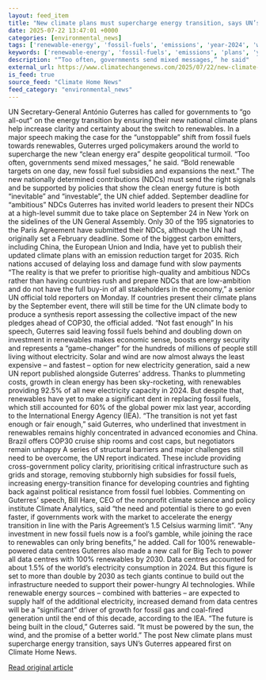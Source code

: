 ```yaml
---
layout: feed_item
title: "New climate plans must supercharge energy transition, says UN’s Guterres"
date: 2025-07-22 13:47:01 +0000
categories: [environmental_news]
tags: ['renewable-energy', 'fossil-fuels', 'emissions', 'year-2024', 'wind-power', 'paris-agreement', 'climate-policy', 'clean-energy', 'economic-impacts', 'climate-costs']
keywords: ['renewable-energy', 'fossil-fuels', 'emissions', 'plans', 'year-2024', 'wind-power', 'climate', 'must']
description: "“Too often, governments send mixed messages,” he said"
external_url: https://www.climatechangenews.com/2025/07/22/new-climate-plans-must-supercharge-energy-transition-says-uns-guterres/
is_feed: true
source_feed: "Climate Home News"
feed_category: "environmental_news"
---
```


UN Secretary-General António Guterres has called for governments to “go all-out” on the energy transition by ensuring their new national climate plans help increase clarity and certainty about the switch to renewables. In a major speech making the case for the “unstoppable” shift from fossil fuels towards renewables, Guterres urged policymakers around the world to supercharge the new “clean energy era” despite geopolitical turmoil. “Too often, governments send mixed messages,” he said. “Bold renewable targets on one day, new fossil fuel subsidies and expansions the next.&#8221; The new nationally determined contributions (NDCs) must send the right signals and be supported by policies that show the clean energy future is both “inevitable” and “investable”, the UN chief added. September deadline for &#8220;ambitious&#8221; NDCs Guterres has invited world leaders to present their NDCs at a high-level summit due to take place on September 24 in New York on the sidelines of the UN General Assembly. Only 30 of the 195 signatories to the Paris Agreement have submitted their NDCs, although the UN had originally set a February deadline. Some of the biggest carbon emitters, including China, the European Union and India, have yet to publish their updated climate plans with an emission reduction target for 2035. Rich nations accused of delaying loss and damage fund with slow payments “The reality is that we prefer to prioritise high-quality and ambitious NDCs rather than having countries rush and prepare NDCs that are low-ambition and do not have the full buy-in of all stakeholders in the economy,” a senior UN official told reporters on Monday. If countries present their climate plans by the September event, there will still be time for the UN climate body to produce a synthesis report assessing the collective impact of the new pledges ahead of COP30, the official added. &#8220;Not fast enough&#8221; In his speech, Guterres said leaving fossil fuels behind and doubling down on investment in renewables makes economic sense, boosts energy security and represents a “game-changer” for the hundreds of millions of people still living without electricity. Solar and wind are now almost always the least expensive &#8211; and fastest &#8211; option for new electricity generation, said a new UN report published alongside Guterres&#8217; address. Thanks to plummeting costs, growth in clean energy has been sky-rocketing, with renewables providing 92.5% of all new electricity capacity in 2024. But despite that, renewables have yet to make a significant dent in replacing fossil fuels, which still accounted for 60% of the global power mix last year, according to the International Energy Agency (IEA). “The transition is not yet fast enough or fair enough,” said Guterres, who underlined that investment in renewables remains highly concentrated in advanced economies and China. Brazil offers COP30 cruise ship rooms and cost caps, but negotiators remain unhappy A series of structural barriers and major challenges still need to be overcome, the UN report indicated. These include providing cross-government policy clarity, prioritising critical infrastructure such as grids and storage, removing stubbornly high subsidies for fossil fuels, increasing energy-transition finance for developing countries and fighting back against political resistance from fossil fuel lobbies. Commenting on Guterres&#8217; speech, Bill Hare, CEO of the nonprofit climate science and policy institute Climate Analytics, said &#8220;the need and potential is there to go even faster, if governments work with the market to accelerate the energy transition in line with the Paris Agreement’s 1.5 Celsius warming limit&#8221;. &#8220;Any investment in new fossil fuels now is a fool’s gamble, while joining the race to renewables can only bring benefits,&#8221; he added. Call for 100% renewable-powered data centres Guterres also made a new call for Big Tech to power all data centres with 100% renewables by 2030. Data centres accounted for about 1.5% of the world’s electricity consumption in 2024. But this figure is set to more than double by 2030 as tech giants continue to build out the infrastructure needed to support their power-hungry AI technologies. While renewable energy sources – combined with batteries – are expected to supply half of the additional electricity, increased demand from data centres will be a “significant” driver of growth for fossil gas and coal-fired generation until the end of this decade, according to the IEA. &#8220;The future is being built in the cloud,&#8221; Guterres said. &#8220;It must be powered by the sun, the wind, and the promise of a better world.&#8221; The post New climate plans must supercharge energy transition, says UN&#8217;s Guterres appeared first on Climate Home News.

[Read original article](https://www.climatechangenews.com/2025/07/22/new-climate-plans-must-supercharge-energy-transition-says-uns-guterres/)
